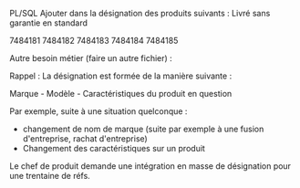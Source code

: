 PL/SQL
Ajouter dans la désignation des produits suivants : Livré sans garantie en standard

7484181
7484182
7484183
7484184
7484185

Autre besoin métier (faire un autre fichier) : 

Rappel : La désignation est formée de la manière suivante : 

Marque - Modèle - Caractéristiques du produit en question


Par exemple, suite à une situation quelconque :
- changement de nom de marque (suite par exemple à une fusion d'entreprise, rachat d'entreprise)
- Changement des caractéristiques sur un produit

Le  chef de produit demande une intégration en masse de désignation pour une trentaine de réfs.

<!--
![image](https://github.com/user-attachments/assets/8c3942d7-b80c-4ecc-982f-da5393ffa4f4)
-->
